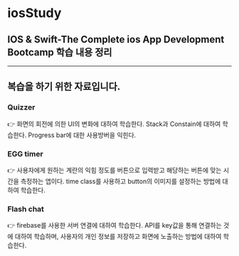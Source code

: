 # iosStudy
## IOS & Swift-The Complete ios App Development Bootcamp 학습 내용 정리
---
복습을 하기 위한 자료입니다.
---

### Quizzer
👉 화면의 회전에 의한 UI의 변화에 대하여 학습한다. Stack과 Constain에 대하여 학습한다. Progress bar에 대한 사용방버을 익힌다.

### EGG timer
👉 사용자에게 원하는 계란의 익힘 정도를 버튼으로 입력받고 해당하는 버튼에 맞는 시간을 측정하는 앱이다. time class를 사용하고 button의
이미지를 설정하는 방법에 대하여 학습한다. 

### Flash chat
👉 firebase를 사용한 서버 연결에 대하여 학습한다. API를 key값을 통해 연결하는 것에 대하여 학습하며, 사용자의 개인 정보를 저장하고 화면에 노출하는 방법에 대하여 학습한다.
